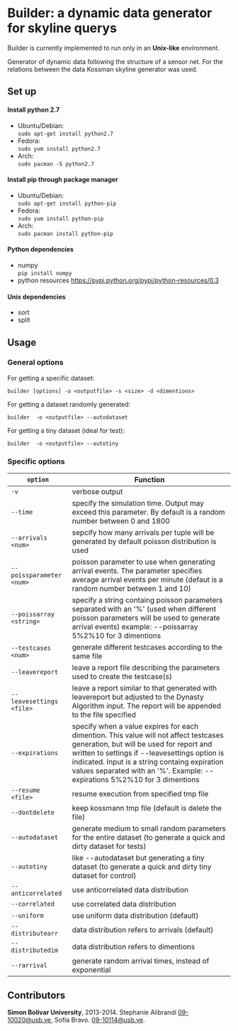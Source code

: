 # Builder: a dynamic data generator for skyline querys 

Builder is currently implemented to run only in an **Unix-like** environment.

Generator of dynamic data following the structure of a sensor net. For the relations between the data Kossman skyline generator was used.

## Set up ##

#### Install python 2.7 ####
* Ubuntu/Debian:       
```sudo apt-get install python2.7```
* Fedora:       
```sudo yum install python2.7```
* Arch:         
```sudo pacman -S python2.7```

#### Install pip through package manager ####
* Ubuntu/Debian:      
```sudo apt-get install python-pip```
* Fedora:      
```sudo yum install python-pip```
* Arch:       
```sudo pacman install python-pip```

#### Python dependencies ####
* numpy      
```pip install numpy```
* python resources <https://pypi.python.org/pypi/python-resources/0.3>

#### Unix dependencies ####
* sort
* split

## Usage ##

### General options ###

For getting a specific dataset:
~~~~~
builder [options] -o <outputfile> -s <size> -d <dimentions> 
~~~~~

For getting a dataset randomly generated:
~~~~~
builder  -o <outputfile> --autodataset
~~~~~

For getting a tiny dataset (ideal for test):
~~~~~
builder  -o <outputfile> --autotiny
~~~~~

### Specific options ###

```option```                 | Function
-----------------------------| -------------
```-v```                     | verbose output
```--time```                 | specify the simulation time. Output may exceed this parameter. By default is a random number between 0 and 1800
```--arrivals <num>```       | sepcify how many arrivals per tuple will be generated by default poisson distribution is used
```--poissparameter <num>``` | poisson parameter to use when generating arrival events. The parameter specifies average arrival events per minute (defaut is a random number between 1 and 10)
```--poissarray <string>```  | specify a string containg poisson parameters separated with an '%' (used when different poisson parameters will be used to generate arrival events) example: --poissarray 5%2%10 for 3 dimentions
```--testcases <num>```      | generate different testcases according to the same file
```--leavereport```          | leave a report file describing the parameters used to create the testcase(s)
```--leavesettings <file>``` | leave a report similar to that generated with leavereport but adjusted to the Dynasty Algorithm input. The report will be appended to the file specified
```--expirations```          | specify when a value expires for each dimention. This value will not affect testcases generation, but will be used for report and written to settings if --leavesettings option is indicated. Input is a string containg expiration values separated with an '%'. Example: --expirations 5%2%10 for 3 dimentions
```--resume  <file>```       | resume execution from specified tmp file
```--dontdelete```           | keep kossmann tmp file (default is delete the file)
```--autodataset```          | generate medium to small random parameters for the entire dataset (to generate a quick and dirty dataset for tests)
```--autotiny```             | like --autodataset but generating a tiny dataset (to generate a quick and dirty tiny dataset for control)
```--anticorrelated```       | use anticorrelated data distribution
```--correlated```           | use correlated data distribution
```--uniform```              | use uniform data distribution (default)
```--distributearr```        | data distribution refers to arrivals (default)
```--distributedim```        | data distribution refers to dimentions 
```--rarrival```             | generate random arrival times, instead of exponential

## Contributors ##

**Simon Bolivar University**, 2013-2014. Stephanie Alibrandi 09-10020@usb.ve, Sofia Bravo. 09-10114@usb.ve.
